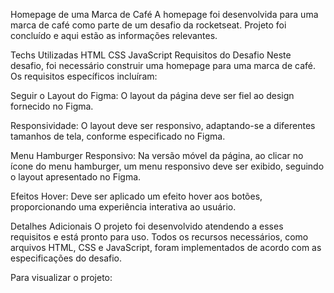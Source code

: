 Homepage de uma Marca de Café
A homepage foi desenvolvida para uma marca de café como parte de um desafio da rocketseat. Projeto foi concluído e aqui estão as informações relevantes.

Techs Utilizadas
HTML
CSS
JavaScript
Requisitos do Desafio
Neste desafio, foi necessário construir uma homepage para uma marca de café. Os requisitos específicos incluíram:

Seguir o Layout do Figma: O layout da página deve ser fiel ao design fornecido no Figma.

Responsividade: O layout deve ser responsivo, adaptando-se a diferentes tamanhos de tela, conforme especificado no Figma.

Menu Hamburger Responsivo: Na versão móvel da página, ao clicar no ícone do menu hamburger, um menu responsivo deve ser exibido, seguindo o layout apresentado no Figma.

Efeitos Hover: Deve ser aplicado um efeito hover aos botões, proporcionando uma experiência interativa ao usuário.

Detalhes Adicionais
O projeto foi desenvolvido atendendo a esses requisitos e está pronto para uso. 
Todos os recursos necessários, como arquivos HTML, CSS e JavaScript, foram implementados de acordo com as especificações do desafio.

Para visualizar o projeto:


